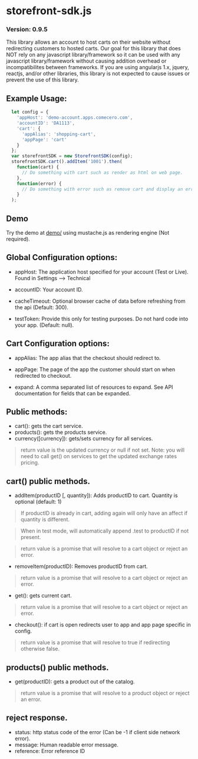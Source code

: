# storefront-sdk.js

### Version: 0.9.5

This library allows an account to host carts on their website without redirecting customers to
hosted carts.  Our goal for this library that does NOT rely on any javascript library/framework so it can be
used with any javascript library/framework without causing addition overhead or incompatibilites between
frameworks.  If you are using angularjs 1.x, jquery, reactjs, and/or other libraries, this library is not
expected to cause issues or prevent the use of this library.

## Example Usage:
```javascript
  let config = {
    'appHost': 'demo-account.apps.comecero.com',
    'accountID': 'DA1113',
    'cart': {
      'appAlias': 'shopping-cart',
      'appPage': 'cart'
    }
  };
  var storefrontSDK = new StorefrontSDK(config);
  storefrontSDK.cart().addItem('1001').then(
    function(cart) {
      // Do something with cart such as render as html on web page.
    },
    function(error) {
      // Do something with error such as remove cart and display an error.
    }
  );
```

## Demo
Try the demo at [demo/](demo/) using mustache.js as rendering engine (Not required).


## Global Configuration options:
* appHost: The application host specified for your account (Test or Live).  Found in Settings --> Technical

* accountID: Your account ID.

* cacheTimeout: Optional browser cache of data before refreshing from the api (Default: 300).

* testToken: Provide this only for testing purposes.  Do not hard code into your app. (Default: null).

## Cart Configuration options:
* appAlias: The app alias that the checkout should redirect to.

* appPage: The page of the app the customer should start on when redirected to checkout.

* expand: A comma separated list of resources to expand. See API documentation for fields that can be expanded.

## Public methods:
* cart(): gets the cart service.
* products(): gets the products service.
* currency([currency]): gets/sets currency for all services.
> return value is the updated currency or null if not set.
> Note: you will need to call get() on services to get the updated exchange rates pricing.


## cart() public methods.

* addItem(productID [, quantity]):  Adds productID to cart. Quantity is optional (default: 1)
> If productID is already in cart, adding again will only have an affect if quantity is different.

> When in test mode, will automatically append .test to productID if not present.

> return value is a promise that will resolve to a cart object or reject an error.

* removeItem(productID): Removes productID from cart.
> return value is a promise that will resolve to a cart object or reject an error.

* get(): gets current cart.
> return value is a promise that will resolve to a cart object or reject an error.

* checkout(): if cart is open redirects user to app and app page specific in config.
> return value is a promise that will resolve to true if redirecting otherwise false.

## products() public methods.

* get(productID): gets a product out of the catalog.
> return value is a promise that will resolve to a product object or reject an error.

## reject response.
* status: http status code of the error (Can be -1 if client side network error).
* message: Human readable error message.
* reference: Error reference ID
